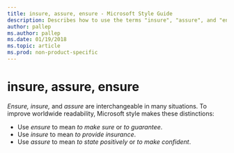 ```yaml
---
title: insure, assure, ensure - Microsoft Style Guide
description: Describes how to use the terms "insure", "assure", and "ensure" in Microsoft content.
author: pallep
ms.author: pallep
ms.date: 01/19/2018
ms.topic: article
ms.prod: non-product-specific
---
```


# insure, assure, ensure

*Ensure*<em>,</em> *insure,* and *assure* are interchangeable in many situations. To improve worldwide readability, Microsoft style makes these distinctions:

  - Use *ensure* to mean *to make sure* or *to guarantee*. 
  - Use *insure* to mean *to provide insurance*. 
  - Use *assure* to mean *to state positively* or *to make confident*. 
